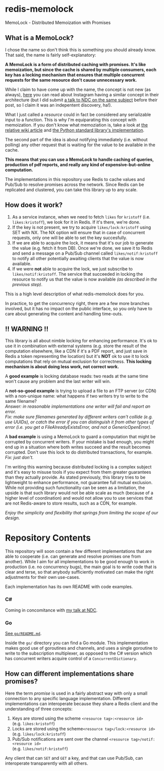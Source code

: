 # redis-memolock
 MemoLock - Distributed Memoization with Promises 

## What is a MemoLock?
I chose the name so don't think this is something you should already know.
That said, the name is fairly self-explanatory:

**A MemoLock is a form of distributed caching with promises. It's like memoization, but 
since the cache is shared by multiple consumers, each key has a locking mechanism that
ensures that multiple concurrent requests for the same resource don't cause unnecessary
work.**

While I claim to have come up with the name, the concept is not new (as always), 
    [here](https://instagram-engineering.com/thundering-herds-promises-82191c8af57d) 
you can read about Instagram having a similar concept in their architecture (but I did submit 
    [a talk to NDC on the same subject](https://ndcoslo.com/talk/solving-tricky-coordination-problems-in-stateless-net-services/) 
before their post, so I claim it was an indepentent discovery, ha!).

What I just called a *resource* could in fact be considered any serializable input to a
function. This is why I'm equiparating this concept with memoization.
If you don't know what memoziation is, take a look at 
    [the relative wiki article](https://en.wikipedia.org/wiki/Memoization) 
and 
    [the Python standard library's implementation](https://docs.python.org/3/library/functools.html#functools.lru_cache).

The second part of the idea is about notifying immediately (i.e. without polling)
any other request that is waiting for the value to be available in the cache.

**This means that you can use a MemoLock to handle caching of queries, production of pdf reports,
and really any kind of expensive-but-online computation.**

The implementations in this repository use Redis to cache values and Pub/Sub to resolve
promises across the network. Since Redis can be replicated and clustered, you can take this 
library up to any scale.

## How does it work?
1. As a service instance, when we need to fetch `likes` for `kristoff` (i.e. `likes:kristoff`), we look for it in Redis.
    If it's there, we're done.
2. If the key is not present, we try to acquire `likes/lock:kristoff` using SET with NX.
    The NX option will ensure that in case of concurrent requests, only one will be able to set the key succesfully.
3. If we are able to acquire the lock, it means that it's our job to generate the value (e.g. fetch it from DB).
    Once we're done, we save it to Redis and send a message on a Pub/Sub channel called `likes/notif:kristoff` 
    to notify all other potentially awaiting clients that the value is now available.
4. If we were **not** able to acquire the lock, we just subscribe to `likes/notif:kristoff`.
    The service that succeeded in locking the resource to notify us that the value is now available 
    *(as described in the previous step)*.

This is a high level description of what redis-memolock does for you.

In practice, to get the concurrency right, there are a few more branches involved, but it has no impact
on the public interface, so you only have to care about generating the content and handling time-outs.

## !! WARNING !!
This library is all about nimble locking for enhancing performance. It's ok to use it in combination
with external systems (e.g. store the result of the computation elsewhere, like a CDN if it's a PDF
report, and just save in Redis a token representing the location) but it's **NOT** ok to use it to 
lock computations that rely on mutual exclusion for correctness. **This locking mechanism is about 
doing less work, not correct work.** 

A **good example** is locking database reads: two reads at the same time won't cause any problem
and the last writer will win.

A **not-so-good example** is trying to upload a file to an FTP server (or CDN) with a non-unique name: 
what happens if two writers try to write to the same filename?\
*Answer: in reasonable implementations one writer will fail and report an error.*\
*Fix: make sure filenames generated by different writers can't collide (e.g. use UUIDs), or catch the 
error if you can distinguish it from other types of error (i.e. you get a FileAlreadyExistsError, and 
not a GenericOpenError).*

A **bad example** is using a MemoLock to guard a computation that might be corrupted by concurrent
writers. If your mistake is bad enough, you might end up in a situation where both writes succeed
and the result becomes corrupted. Don't use this lock to do distributed transactions, for example.\
*Fix: just don't.*

I'm writing this warning because distributed locking is a complex subject and it's easy to misuse
tools if you expect from them greater guarantees than they actually provide. As stated previously,
this library tries to be lightweight to enhance performance, not guarantee full mutual exclusion.
While not providing such functionality can be seen as a limitation, the upside is that such library
would not be able scale as much (because of a higher level of coordination) and would not allow you
to use services that are not Redis-aware to store results, such as a CDN, for example.

*Enjoy the simplicity and flexibility that springs from limiting the scope of our design.*

# Repository Contents
This repository will soon contain a few different implementations that are able to cooperate
(i.e. can generate and resolve promises one from another). While I aim for all implementations
to be good enough to work in production (i.e. no concurrency bugs), the main goal is to write
code that is clear and terse, so that anybody sufficiently motivated can make the right 
adjustments for their own use-cases.

Each implementation has its own README with code examples.

### C#
Coming in concomitance with [my talk at NDC](https://ndcoslo.com/talk/solving-tricky-coordination-problems-in-stateless-net-services/).

### Go
[See `go/README.md`](go/).

Inside the `go/` directory you can find a Go module. This implementation makes good use of 
goroutines and channels, and uses a single goroutine to write to the subscription multiplexer,
as opposed to the C# version which has concurrent writers acquire control of a `ConcurrentDictionary`.

## How can different implementations share promises?
Here the term *promise* is used in a fairly abstract way with only a small connection to any specific language implementation.
Different implementations can interoperate because they share a Redis client and the understanding of three concepts:

1. Keys are stored using the scheme `<resource tag>:<resource id>`\
   (e.g. `likes:kristoff`)
2. Locks are stored using the scheme`<resource tag>/lock:<resource id>`\
   (e.g. `likes/lock:kristoff`)
3. Pub/Sub notifications are sent over the channel `<resource tag>/notif:<resource id>`\
   (e.g. `likes/notif:kristoff`)

Any client that can `SET` and `GET` a key, and that can use Pub/Sub, can interoperate transparently with all others.